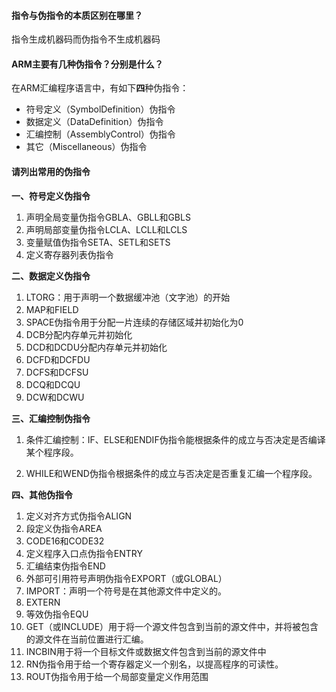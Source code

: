 #### 指令与伪指令的本质区别在哪里？

指令生成机器码而伪指令不生成机器码

#### ARM主要有几种伪指令？分别是什么？

在ARM汇编程序语言中，有如下**四**种伪指令：

- 符号定义（SymbolDefinition）伪指令
- 数据定义（DataDefinition）伪指令
- 汇编控制（AssemblyControl）伪指令
- 其它（Miscellaneous）伪指令

#### 请列出常用的伪指令

**一、符号定义伪指令**

1. 声明全局变量伪指令GBLA、GBLL和GBLS
2. 声明局部变量伪指令LCLA、LCLL和LCLS
3. 变量赋值伪指令SETA、SETL和SETS
4. 定义寄存器列表伪指令

**二、数据定义伪指令**

1. LTORG：用于声明一个数据缓冲池（文字池）的开始
2. MAP和FIELD
3. SPACE伪指令用于分配一片连续的存储区域并初始化为0
4. DCB分配内存单元并初始化
5. DCD和DCDU分配内存单元并初始化
6. DCFD和DCFDU
7. DCFS和DCFSU
8. DCQ和DCQU
9. DCW和DCWU

**三、汇编控制伪指令**

1. 条件汇编控制：IF、ELSE和ENDIF伪指令能根据条件的成立与否决定是否编译某个程序段。

2. WHILE和WEND伪指令根据条件的成立与否决定是否重复汇编一个程序段。

**四、其他伪指令**

1. 定义对齐方式伪指令ALIGN
2. 段定义伪指令AREA
3. CODE16和CODE32
4. 定义程序入口点伪指令ENTRY
5. 汇编结束伪指令END
6. 外部可引用符号声明伪指令EXPORT（或GLOBAL）
7. IMPORT：声明一个符号是在其他源文件中定义的。
8. EXTERN
9. 等效伪指令EQU
10. GET（或INCLUDE）用于将一个源文件包含到当前的源文件中，并将被包含的源文件在当前位置进行汇编。
11. INCBIN用于将一个目标文件或数据文件包含到当前的源文件中
12. RN伪指令用于给一个寄存器定义一个别名，以提高程序的可读性。
13. ROUT伪指令用于给一个局部变量定义作用范围
